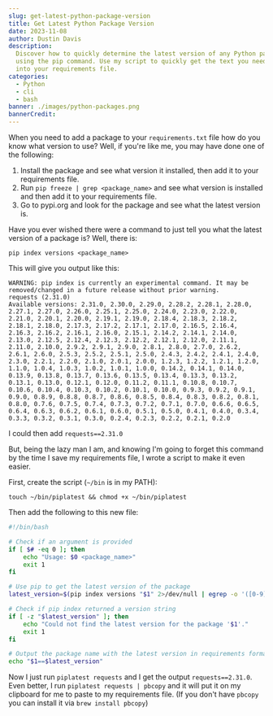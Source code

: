 ```yaml
---
slug: get-latest-python-package-version
title: Get Latest Python Package Version
date: 2023-11-08
author: Dustin Davis
description:
  Discover how to quickly determine the latest version of any Python package
  using the pip command. Use my script to quickly get the text you need to paste
  into your requirements file.
categories:
  - Python
  - cli
  - bash
banner: ./images/python-packages.png
bannerCredit:
---
```


When you need to add a package to your `requirements.txt` file how do you know
what version to use? Well, if you're like me, you may have done one of the
following:

1. Install the package and see what version it installed, then add it to your
   requirements file.
2. Run `pip freeze | grep <package_name>` and see what version is installed and
   then add it to your requirements file.
3. Go to pypi.org and look for the package and see what the latest version is.

Have you ever wished there were a command to just tell you what the latest
version of a package is? Well, there is:

```shell
pip index versions <package_name>
```

This will give you output like this:

```text
WARNING: pip index is currently an experimental command. It may be removed/changed in a future release without prior warning.
requests (2.31.0)
Available versions: 2.31.0, 2.30.0, 2.29.0, 2.28.2, 2.28.1, 2.28.0, 2.27.1, 2.27.0, 2.26.0, 2.25.1, 2.25.0, 2.24.0, 2.23.0, 2.22.0, 2.21.0, 2.20.1, 2.20.0, 2.19.1, 2.19.0, 2.18.4, 2.18.3, 2.18.2, 2.18.1, 2.18.0, 2.17.3, 2.17.2, 2.17.1, 2.17.0, 2.16.5, 2.16.4, 2.16.3, 2.16.2, 2.16.1, 2.16.0, 2.15.1, 2.14.2, 2.14.1, 2.14.0, 2.13.0, 2.12.5, 2.12.4, 2.12.3, 2.12.2, 2.12.1, 2.12.0, 2.11.1, 2.11.0, 2.10.0, 2.9.2, 2.9.1, 2.9.0, 2.8.1, 2.8.0, 2.7.0, 2.6.2, 2.6.1, 2.6.0, 2.5.3, 2.5.2, 2.5.1, 2.5.0, 2.4.3, 2.4.2, 2.4.1, 2.4.0, 2.3.0, 2.2.1, 2.2.0, 2.1.0, 2.0.1, 2.0.0, 1.2.3, 1.2.2, 1.2.1, 1.2.0, 1.1.0, 1.0.4, 1.0.3, 1.0.2, 1.0.1, 1.0.0, 0.14.2, 0.14.1, 0.14.0, 0.13.9, 0.13.8, 0.13.7, 0.13.6, 0.13.5, 0.13.4, 0.13.3, 0.13.2, 0.13.1, 0.13.0, 0.12.1, 0.12.0, 0.11.2, 0.11.1, 0.10.8, 0.10.7, 0.10.6, 0.10.4, 0.10.3, 0.10.2, 0.10.1, 0.10.0, 0.9.3, 0.9.2, 0.9.1, 0.9.0, 0.8.9, 0.8.8, 0.8.7, 0.8.6, 0.8.5, 0.8.4, 0.8.3, 0.8.2, 0.8.1, 0.8.0, 0.7.6, 0.7.5, 0.7.4, 0.7.3, 0.7.2, 0.7.1, 0.7.0, 0.6.6, 0.6.5, 0.6.4, 0.6.3, 0.6.2, 0.6.1, 0.6.0, 0.5.1, 0.5.0, 0.4.1, 0.4.0, 0.3.4, 0.3.3, 0.3.2, 0.3.1, 0.3.0, 0.2.4, 0.2.3, 0.2.2, 0.2.1, 0.2.0
```

I could then add `requests==2.31.0`

But, being the lazy man I am, and knowing I'm going to forget this command by
the time I save my requirements file, I wrote a script to make it even easier.

First, create the script (`~/bin` is in my PATH):

```shell
touch ~/bin/piplatest && chmod +x ~/bin/piplatest
```

Then add the following to this new file:

```bash
#!/bin/bash

# Check if an argument is provided
if [ $# -eq 0 ]; then
    echo "Usage: $0 <package_name>"
    exit 1
fi

# Use pip to get the latest version of the package
latest_version=$(pip index versions "$1" 2>/dev/null | egrep -o '([0-9]+\.){2}[0-9]+' | head -n 1)

# Check if pip index returned a version string
if [ -z "$latest_version" ]; then
    echo "Could not find the latest version for the package '$1'."
    exit 1
fi

# Output the package name with the latest version in requirements format
echo "$1==$latest_version"
```

Now I just run `piplatest requests` and I get the output `requests==2.31.0`.
Even better, I run `piplatest requests | pbcopy` and it will put it on my
clipboard for me to paste to my requirements file. (If you don't have `pbcopy`
you can install it via `brew install pbcopy`)
